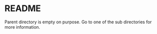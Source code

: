 # README

Parent directory is empty on purpose. Go to one of the sub directories for more information. 
